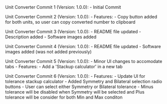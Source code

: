 Unit Converter Commit 1 (Version: 1.0.0):
    - Initial Commit

Unit Converter Commit 2 (Version: 1.0.0):
    - Features:
        - Copy button added for both units, so user can copy converted number to clipboard

Unit Converter Commit 3 (Version: 1.0.0):
    - README file updated
        - Description added
        - Software images added

Unit Converter Commit 4 (Version: 1.0.0):
    - README file updated
        - Software images added (was not added previously)

Unit Converter Commit 5 (Version: 1.0.0):
    - Minor UI changes to accomodate tabs 
    - Features:
        - Add a 'Stackup calculator' in a new tab

Unit Converter Commit 6 (Version: 1.0.0):
    - Features:
        - Update UI for tolerance stackup calculator
        - Added Symmetry and Bilateral selection radio buttons
        - User can select either Symmetry or Bilateral tolerance
        - Minus tolerance will be disabled when Symmetry will be selected and Plus tolerance will be consider for both Min and Max conditon
    